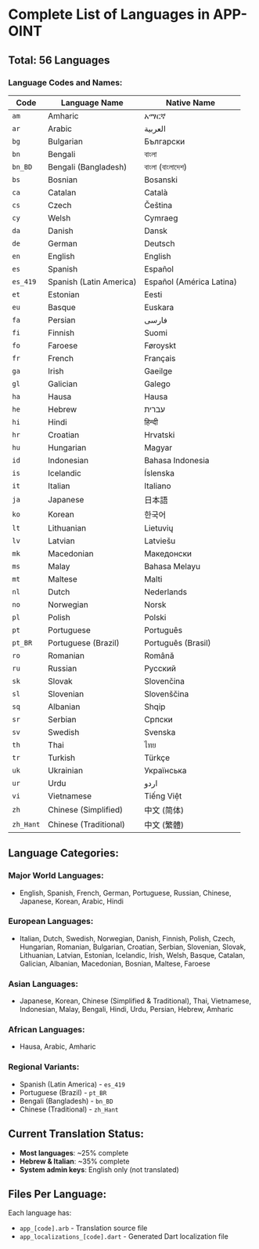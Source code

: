 # Complete List of Languages in APP-OINT

## Total: 56 Languages

### Language Codes and Names:

| Code | Language Name | Native Name |
|------|---------------|-------------|
| `am` | Amharic | አማርኛ |
| `ar` | Arabic | العربية |
| `bg` | Bulgarian | Български |
| `bn` | Bengali | বাংলা |
| `bn_BD` | Bengali (Bangladesh) | বাংলা (বাংলাদেশ) |
| `bs` | Bosnian | Bosanski |
| `ca` | Catalan | Català |
| `cs` | Czech | Čeština |
| `cy` | Welsh | Cymraeg |
| `da` | Danish | Dansk |
| `de` | German | Deutsch |
| `en` | English | English |
| `es` | Spanish | Español |
| `es_419` | Spanish (Latin America) | Español (América Latina) |
| `et` | Estonian | Eesti |
| `eu` | Basque | Euskara |
| `fa` | Persian | فارسی |
| `fi` | Finnish | Suomi |
| `fo` | Faroese | Føroyskt |
| `fr` | French | Français |
| `ga` | Irish | Gaeilge |
| `gl` | Galician | Galego |
| `ha` | Hausa | Hausa |
| `he` | Hebrew | עברית |
| `hi` | Hindi | हिन्दी |
| `hr` | Croatian | Hrvatski |
| `hu` | Hungarian | Magyar |
| `id` | Indonesian | Bahasa Indonesia |
| `is` | Icelandic | Íslenska |
| `it` | Italian | Italiano |
| `ja` | Japanese | 日本語 |
| `ko` | Korean | 한국어 |
| `lt` | Lithuanian | Lietuvių |
| `lv` | Latvian | Latviešu |
| `mk` | Macedonian | Македонски |
| `ms` | Malay | Bahasa Melayu |
| `mt` | Maltese | Malti |
| `nl` | Dutch | Nederlands |
| `no` | Norwegian | Norsk |
| `pl` | Polish | Polski |
| `pt` | Portuguese | Português |
| `pt_BR` | Portuguese (Brazil) | Português (Brasil) |
| `ro` | Romanian | Română |
| `ru` | Russian | Русский |
| `sk` | Slovak | Slovenčina |
| `sl` | Slovenian | Slovenščina |
| `sq` | Albanian | Shqip |
| `sr` | Serbian | Српски |
| `sv` | Swedish | Svenska |
| `th` | Thai | ไทย |
| `tr` | Turkish | Türkçe |
| `uk` | Ukrainian | Українська |
| `ur` | Urdu | اردو |
| `vi` | Vietnamese | Tiếng Việt |
| `zh` | Chinese (Simplified) | 中文 (简体) |
| `zh_Hant` | Chinese (Traditional) | 中文 (繁體) |

## Language Categories:

### **Major World Languages:**
- English, Spanish, French, German, Portuguese, Russian, Chinese, Japanese, Korean, Arabic, Hindi

### **European Languages:**
- Italian, Dutch, Swedish, Norwegian, Danish, Finnish, Polish, Czech, Hungarian, Romanian, Bulgarian, Croatian, Serbian, Slovenian, Slovak, Lithuanian, Latvian, Estonian, Icelandic, Irish, Welsh, Basque, Catalan, Galician, Albanian, Macedonian, Bosnian, Maltese, Faroese

### **Asian Languages:**
- Japanese, Korean, Chinese (Simplified & Traditional), Thai, Vietnamese, Indonesian, Malay, Bengali, Hindi, Urdu, Persian, Hebrew, Amharic

### **African Languages:**
- Hausa, Arabic, Amharic

### **Regional Variants:**
- Spanish (Latin America) - `es_419`
- Portuguese (Brazil) - `pt_BR`
- Bengali (Bangladesh) - `bn_BD`
- Chinese (Traditional) - `zh_Hant`

## Current Translation Status:
- **Most languages**: ~25% complete
- **Hebrew & Italian**: ~35% complete
- **System admin keys**: English only (not translated)

## Files Per Language:
Each language has:
- `app_[code].arb` - Translation source file
- `app_localizations_[code].dart` - Generated Dart localization file 
